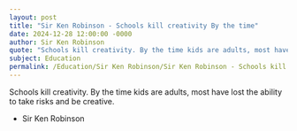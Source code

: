 ```yaml
---
layout: post
title: "Sir Ken Robinson - Schools kill creativity By the time"
date: 2024-12-28 12:00:00 -0000
author: Sir Ken Robinson
quote: "Schools kill creativity. By the time kids are adults, most have lost the ability to take risks and be creative."
subject: Education
permalink: /Education/Sir Ken Robinson/Sir Ken Robinson - Schools kill creativity By the time
---
```


Schools kill creativity. By the time kids are adults, most have lost the ability to take risks and be creative.

- Sir Ken Robinson
